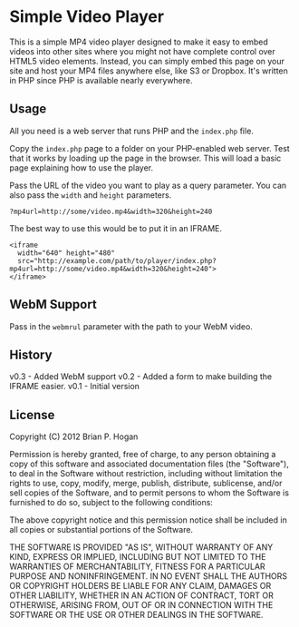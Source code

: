Simple Video Player
=====

This is a simple MP4 video player designed to make it easy to embed videos into other sites where you might not have complete control over HTML5 video elements. Instead, you can simply embed this page on your site and host your MP4 files anywhere else, like S3 or Dropbox. It's written in PHP since PHP is available nearly everywhere.

Usage
-----
All you need is a web server that runs PHP and the `index.php` file. 

Copy the `index.php` page to a folder on your PHP-enabled web server. Test that it works by loading up the page in the browser. This will load a basic page explaining how to use the player.  

Pass the URL of the video you want to play as a query parameter. You can also pass the `width` and `height` parameters.

    ?mp4url=http://some/video.mp4&width=320&height=240

The best way to use this would be to put it in an IFRAME.

    <iframe 
      width="640" height="480" 
      src="http://example.com/path/to/player/index.php?mp4url=http://some/video.mp4&width=320&height=240">
    </iframe>


WebM Support
-----

Pass in the `webmrul` parameter with the path to your WebM video.


History
------
v0.3 - Added WebM support
v0.2 - Added a form to make building the IFRAME easier.
v0.1 - Initial version

License
-----

Copyright (C) 2012 Brian P. Hogan

Permission is hereby granted, free of charge, to any person obtaining a copy of this software and associated documentation files (the "Software"), to deal in the Software without restriction, including without limitation the rights to use, copy, modify, merge, publish, distribute, sublicense, and/or sell copies of the Software, and to permit persons to whom the Software is furnished to do so, subject to the following conditions:

The above copyright notice and this permission notice shall be included in all copies or substantial portions of the Software.

THE SOFTWARE IS PROVIDED "AS IS", WITHOUT WARRANTY OF ANY KIND, EXPRESS OR IMPLIED, INCLUDING BUT NOT LIMITED TO THE WARRANTIES OF MERCHANTABILITY, FITNESS FOR A PARTICULAR PURPOSE AND NONINFRINGEMENT. IN NO EVENT SHALL THE AUTHORS OR COPYRIGHT HOLDERS BE LIABLE FOR ANY CLAIM, DAMAGES OR OTHER LIABILITY, WHETHER IN AN ACTION OF CONTRACT, TORT OR OTHERWISE, ARISING FROM, OUT OF OR IN CONNECTION WITH THE SOFTWARE OR THE USE OR OTHER DEALINGS IN THE SOFTWARE.
